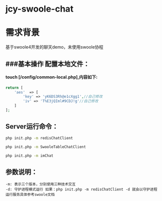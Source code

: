 # jcy-swoole-chat

# 需求背景
  基于swoole4开发的聊天demo，未使用swoole协程

###基本操作
配置本地文件：
------------
#### touch [/config/common-local.php],内容如下:
```php
return [
    'aes'  => [
        'key' => 'yK6DS3Rh@e1cXgg1',//自己修改
        'iv' => 'T%E3jQIml#9CDJ!g'//自己修改
    ]
];
```
Server运行命令：
--------------
```bash
php init.php -m redisChatClient
```
```bash
php init.php -m SwooleTableChatClient
```
```bash
php init.php -m imChat
```
参数说明：
----------
	-m: 表示三个版本，分别使用三种技术交互
	-d: 守护进程模式运行 如果：php init.php -m redisChatClient -d 就会以守护进程运行服务具体参考swoole文档